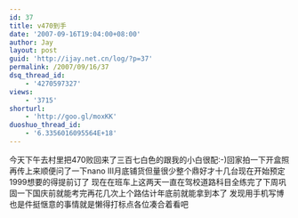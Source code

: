 ```yaml
---
id: 37
title: v470到手
date: '2007-09-16T19:04:00+08:00'
author: Jay
layout: post
guid: 'http://ijay.net.cn/log/?p=37'
permalink: /2007/09/16/37
dsq_thread_id:
    - '4270597327'
views:
    - '3715'
shorturl:
    - 'http://goo.gl/moxKK'
duoshuo_thread_id:
    - '6.3356016095564E+18'
---
```


今天下午去村里把470败回来了三百七白色的跟我的小白很配:-)回家拍一下开盒照再传上来顺便问了一下nano III月底铺货但量很少整个鼎好才十几台现在开始预定1999想要的得提前订了
现在在班车上这两天一直在驾校道路科目全练完了下周巩固一下国庆前就能考完再花几次上个路估计年底前就能拿到本了
发现用手机写博也是件挺惬意的事情就是懒得打标点各位凑合着看吧